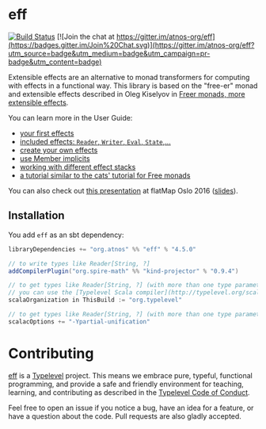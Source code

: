 # eff

[![Build Status](https://travis-ci.org/atnos-org/eff.png?branch=master)](https://travis-ci.org/atnos-org/eff)
[![Join the chat at https://gitter.im/atnos-org/eff](https://badges.gitter.im/Join%20Chat.svg)](https://gitter.im/atnos-org/eff?utm_source=badge&utm_medium=badge&utm_campaign=pr-badge&utm_content=badge)

Extensible effects are an alternative to monad transformers for computing with effects in a functional way.
This library is based on the "free-er" monad and extensible effects described in
Oleg Kiselyov in [Freer monads, more extensible effects](http://okmij.org/ftp/Haskell/extensible/more.pdf).

You can learn more in the User Guide:

 - [your first effects](http://atnos-org.github.io/eff/org.atnos.site.Introduction.html)
 - [included effects: `Reader`, `Writer`, `Eval`, `State`,...](http://atnos-org.github.io/eff/org.atnos.site.OutOfTheBox.html)
 - [create your own effects](http://atnos-org.github.io/eff/org.atnos.site.CreateEffects.html)
 - [use Member implicits](http://atnos-org.github.io/eff/org.atnos.site.MemberImplicits.html)
 - [working with different effect stacks](http://atnos-org.github.io/eff/org.atnos.site.TransformStack.html)
 - [a tutorial similar to the cats' tutorial for Free monads](http://atnos-org.github.io/eff/org.atnos.site.Tutorial.html)

You can also check out [this presentation](http://bit.ly/eff_flatmap_2016) at flatMap Oslo 2016 ([slides](http://www.slideshare.net/etorreborre/the-eff-monad-one-monad-to-rule-them-all)).

## Installation

You add `eff` as an sbt dependency:
```scala
libraryDependencies += "org.atnos" %% "eff" % "4.5.0"

// to write types like Reader[String, ?]
addCompilerPlugin("org.spire-math" %% "kind-projector" % "0.9.4")

// to get types like Reader[String, ?] (with more than one type parameter) correctly inferred for scala 2.11 < 2.11.9
// you can use the [Typelevel Scala compiler](http://typelevel.org/scala)
scalaOrganization in ThisBuild := "org.typelevel"

// to get types like Reader[String, ?] (with more than one type parameter) correctly inferred for scala 2.12.x
scalacOptions += "-Ypartial-unification"

```

# Contributing

[eff](https://github.com/atnos-org/eff/) is a [Typelevel](http://typelevel.org) project. This means we embrace pure, typeful, functional programming,
and provide a safe and friendly environment for teaching, learning, and contributing as described in the [Typelevel Code of Conduct](http://typelevel.org/conduct.html).

Feel free to open an issue if you notice a bug, have an idea for a feature, or have a question about the code. Pull requests are also gladly accepted.
